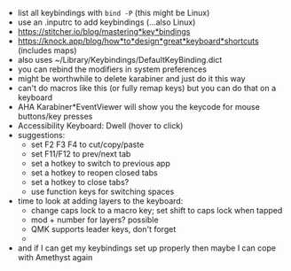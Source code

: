 * list all keybindings with `bind -P` (this might be Linux)
* use an .inputrc to add keybindings (...also Linux)
* https://stitcher.io/blog/mastering*key*bindings
* https://knock.app/blog/how*to*design*great*keyboard*shortcuts (includes maps)
* also uses ~/Library/Keybindings/DefaultKeyBinding.dict
* you can rebind the modifiers in system preferences
* might be worthwhile to delete karabiner and just do it this way
* can't do macros like this (or fully remap keys) but you can do that on a keyboard
* AHA Karabiner*EventViewer will show you the keycode for mouse buttons/key presses
* Accessibility Keyboard: Dwell (hover to click)
* suggestions: 
	* set F2 F3 F4 to cut/copy/paste
	* set F11/F12 to prev/next tab
	* set a hotkey to switch to previous app
	* set a hotkey to reopen closed tabs
	* set a hotkey to close tabs?
	* use function keys for switching spaces
* time to look at adding layers to the keyboard: 
	* change caps lock to a macro key; set shift to caps lock when tapped
	* mod + number for layers? possible
	* QMK supports leader keys, don't forget
	* 
* and if I can get my keybindings set up properly then maybe I can cope with Amethyst again
